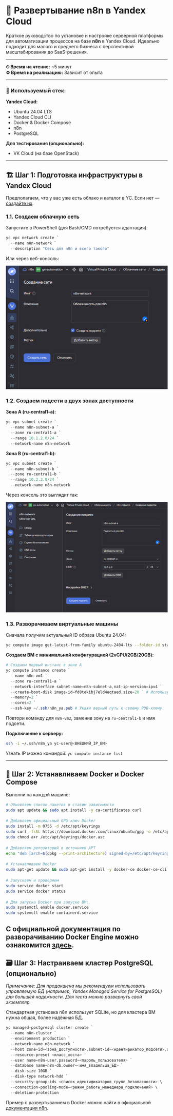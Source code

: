 # 🚀 Развертывание n8n в Yandex Cloud

Краткое руководство по установке и настройке серверной платформы для автоматизации процессов на базе **n8n** в Yandex Cloud. Идеально подходит для малого и среднего бизнеса с перспективой масштабирования до SaaS-решения.

---
**⏱ Время на чтение:** ~5 минут  
**⚙️ Время на реализацию:** Зависит от опыта

---

### 🧰 Используемый стек:

**Yandex Cloud:**
- Ubuntu 24.04 LTS
- Yandex Cloud CLI
- Docker & Docker Compose
- n8n
- PostgreSQL

**Для тестирования (опционально):**
- VK Cloud (на базе OpenStack)

---

## 🏗 Шаг 1: Подготовка инфраструктуры в Yandex Cloud

Предполагаем, что у вас уже есть облако и каталог в YC. Если нет — [создайте их]((https://yandex.cloud/ru/docs/resource-manager/operations/cloud/create)).

### 1.1. Создаем облачную сеть

Запустите в PowerShell (для Bash/CMD потребуется адаптация):

```powershell
yc vpc network create `
  --name n8n-network `
  --description "Сеть для n8n и всего такого"
```

Или через веб-консоль:

![Создание сети в консоли Yandex Cloud](https://github.com/sword76/n8nYandexCloud/blob/main/assets/network_create.png)

### 1.2. Создаем подсети в двух зонах доступности

**Зона A (ru-central1-a):**
```powershell
yc vpc subnet create `
  --name n8n-subnet-a `
  --zone ru-central1-a `
  --range 10.1.2.0/24 `
  --network-name n8n-network
```

**Зона B (ru-central1-b):**
```powershell
yc vpc subnet create `
  --name n8n-subnet-b `
  --zone ru-central1-b `
  --range 10.2.2.0/24 `
  --network-name n8n-network
```

Через консоль это выглядит так:

![Создание подсети](https://github.com/sword76/n8nYandexCloud/blob/main/assets/subnet_create.png)

### 1.3. Разворачиваем виртуальные машины

Сначала получим актуальный ID образа Ubuntu 24.04:
```bash
yc compute image get-latest-from-family ubuntu-2404-lts --folder-id standard-images
```

**Создаем ВМ с минимальной конфигурацией (2vCPU/2GB/20GB):**

```powershell
# Создаем первый инстанс в зоне А
yc compute instance create `
  --name n8n-vm1 `
  --zone ru-central1-a `
  --network-interface subnet-name=n8n-subnet-a,nat-ip-version=ipv4 `
  --create-boot-disk image-id=fd8tekibj7eld4eqtaed,size=20 ` # Используй актуальный ID из команды выше!
  --memory=2 `
  --cores=2 `
  --ssh-key ~/.ssh/n8n_ya.pub # Укажи верный путь к своему PUB-ключу
```

Повтори команду для `n8n-vm2`, заменив зону на `ru-central1-b` и имя подсети.

**Подключение к серверу:**
```bash
ssh -i ~/.ssh/n8n_ya yc-user@<ВНЕШНИЙ_IP_ВМ>
```
Узнать IP можно командой: `yc compute instance list`

---

## 🐳 Шаг 2: Устанавливаем Docker и Docker Compose

Выполни на каждой машине:

```bash
# Обновляем список пакетов и ставим зависимости
sudo apt update && sudo apt install -y ca-certificates curl

# Добавляем официальный GPG-ключ Docker
sudo install -m 0755 -d /etc/apt/keyrings
sudo curl -fsSL https://download.docker.com/linux/ubuntu/gpg -o /etc/apt/keyrings/docker.asc
sudo chmod a+r /etc/apt/keyrings/docker.asc

# Добавляем репозиторий в источники APT
echo "deb [arch=$(dpkg --print-architecture) signed-by=/etc/apt/keyrings/docker.asc] https://download.docker.com/linux/ubuntu $(. /etc/os-release && echo "${UBUNTU_CODENAME:-$VERSION_CODENAME}") stable" | sudo tee /etc/apt/sources.list.d/docker.list > /dev/null

# Устанавливаем Docker
sudo apt-get update && sudo apt-get install -y docker-ce docker-ce-cli containerd.io docker-buildx-plugin docker-compose-plugin

# Запускаем и проверяем
sudo service docker start
sudo service docker status

# Для запуска Docker при запуске ВМ:
sudo systemctl enable docker.service
sudo systemctl enable containerd.service
```
C официальной документация по разворачиванию Docker Engine можно ознакомится [здесь](https://docs.docker.com/engine/install/).
---

## 🗃 Шаг 3: Настраиваем кластер PostgreSQL (опционально)

*Примечание: Для продакшена мы рекомендуем использовать управляемую БД (например, Yandex Managed Service for PostgreSQL) для большей надежности. Для теста можно развернуть свой экземпляр.*

Стандартная установка n8n использует SQLite, но для кластера ВМ нужна общая, более надёжная БД. 

```powershell
yc managed-postgresql cluster create `
  --name n8n-cluster `
  --environment production `
  --network-name n8n-network `
  --host zone-id=<зона_доступности>,subnet-id=<идентификатор_подсети>,assign-public-ip=no `
  --resource-preset <класс_хоста> `
  --user name=n8n-user,password=<пароль_пользователя> `
  --database name=n8n-db,owner=<имя_владельца_БД> `
  --disk-size 10GB `
  --disk-type network-hdd `
  --security-group-ids <список_идентификаторов_групп_безопасности> \
  --connection-pooling-mode=<режим_работы_менеджера_подключений> \
  --deletion-protection
```

Пример с развертыванием в Docker можно найти в официальной [документации n8n](https://docs.n8n.io/hosting/installation/docker/#starting-n8n).
